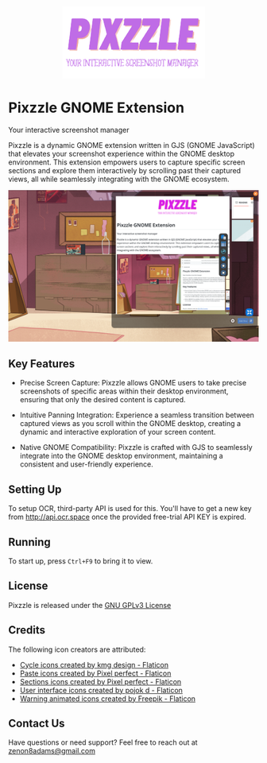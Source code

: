 <p align="center">
  <img src="https://github.com/zenon8adams/pixzzle/blob/dev/assets/logo.png" alt="Logo" />
</p>

# Pixzzle GNOME Extension
Your interactive screenshot manager

Pixzzle is a dynamic GNOME extension written in GJS (GNOME JavaScript) that elevates your screenshot experience within the GNOME desktop environment. This extension empowers users to capture specific screen sections and explore them interactively by scrolling past their captured views, all while seamlessly integrating with the GNOME ecosystem.

![Screenshot](https://github.com/zenon8adams/pixzzle/blob/dev/assets/screenshot.png)  

## Key Features

* Precise Screen Capture: Pixzzle allows GNOME users to take precise screenshots of specific areas within their desktop environment, ensuring that only the desired content is captured.

* Intuitive Panning Integration: Experience a seamless transition between captured views as you scroll within the GNOME desktop, creating a dynamic and interactive exploration of your screen content.

* Native GNOME Compatibility: Pixzzle is crafted with GJS to seamlessly integrate into the GNOME desktop environment, maintaining a consistent and user-friendly experience.

## Setting Up

To setup OCR, third-party API is used for this. You'll have to get a new key from <a href="http://api.ocr.space/" title="Get Your API KEY">http://api.ocr.space</a> once the provided free-trial API KEY is expired.

## Running
 To start up, press `Ctrl+F9` to bring it to view.

## License

Pixzzle is released under the [GNU GPLv3 License](https://github.com/zenon8adams/pixzzle/blob/master/LICENSE)


## Credits
The following icon creators are attributed:
  * <a href="https://www.flaticon.com/free-icons/cycle" title="cycle icons">Cycle icons created by kmg design - Flaticon</a>
  * <a href="https://www.flaticon.com/free-icons/paste" title="paste icons">Paste icons created by Pixel perfect - Flaticon</a>
  * <a href="https://www.flaticon.com/free-icons/sections" title="sections icons">Sections icons created by Pixel perfect - Flaticon</a>
  * <a href="https://www.flaticon.com/free-icons/user-interface" title="user interface icons">User interface icons created by pojok d - Flaticon</a>
  * <a href="https://www.flaticon.com/free-animated-icons/warning" title="warning animated icons">Warning animated icons created by Freepik - Flaticon</a>

## Contact Us
Have questions or need support? Feel free to reach out at zenon8adams@gmail.com

